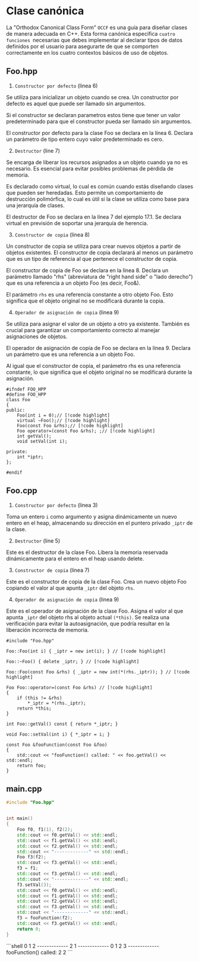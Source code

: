 # Clase canónica

La "Orthodox Canonical Class Form" `OCCF` es una guía para diseñar clases de manera adecuada en C++. Esta forma canónica especifica `cuatro funciones `necesarias que debes implementar al declarar tipos de datos definidos por el usuario para asegurarte de que se comporten correctamente en los cuatro contextos básicos de uso de objetos.

## Foo.hpp

1. `Constructor por defecto` (linea 6)

Se utiliza para inicializar un objeto cuando se crea. Un constructor por defecto es aquel que puede ser llamado sin argumentos.

Si el constructor se declaran parametros estos tiene que tener un valor predeterminado para que el constructor pueda ser llamado sin argumentos.

El constructor por defecto para la clase Foo se declara en la línea 6. Declara un parámetro de tipo entero cuyo valor predeterminado es cero.

2. `Destructor` (line 7)

Se encarga de liberar los recursos asignados a un objeto cuando ya no es necesario. Es esencial para evitar posibles problemas de pérdida de memoria.

Es declarado como virtual, lo cual es común cuando estás diseñando clases que pueden ser heredadas. Esto permite un comportamiento de destrucción polimórfica, lo cual es útil si la clase se utiliza como base para una jerarquía de clases.

El destructor de Foo se declara en la línea 7 del ejemplo 17.1. Se declara virtual en previsión de soportar una jerarquía de herencia.

3. `Constructor de copia` (linea 8)

Un constructor de copia se utiliza para crear nuevos objetos a partir de objetos existentes. El constructor de copia declarará al menos un parámetro que es un tipo de referencia al que pertenece el constructor de copia.

El constructor de copia de Foo se declara en la línea 8. Declara un parámetro llamado "rhs" (abreviatura de "right hand side" o "lado derecho") que es una referencia a un objeto Foo (es decir, Foo&).

El parámetro `rhs` es una referencia constante a otro objeto Foo. Esto significa que el objeto original no se modificará durante la copia.

4. `Operador de asignación de copia` (linea 9)

Se utiliza para asignar el valor de un objeto a otro ya existente. También es crucial para garantizar un comportamiento correcto al manejar asignaciones de objetos.

El operador de asignación de copia de Foo se declara en la línea 9. Declara un parámetro que es una referencia a un objeto Foo.

Al igual que el constructor de copia, el parámetro rhs es una referencia constante, lo que significa que el objeto original no se modificará durante la asignación. 

<Badge type="tip" text="Foo.hpp" />

```ts:line-numbers
#ifndef FOO_HPP
#define FOO_HPP
class Foo
{
public:
	Foo(int i = 0);// [!code highlight]
	virtual ~Foo();// [!code highlight]
	Foo(const Foo &rhs);// [!code highlight]
	Foo operator=(const Foo &rhs); ;// [!code highlight]
	int getVal();
	void setVal(int i);

private:
	int *iptr;
};

#endif
```
## Foo.cpp

1. `Constructor por defecto` (linea 3)

Toma un entero `i` como argumento y asigna dinámicamente un nuevo entero en el heap, almacenando su dirección en el puntero privado `_iptr` de la clase.

2. `Destructor` (line 5)

Este es el destructor de la clase Foo. Libera la memoria reservada dinámicamente para el entero en el heap usando delete.

3. `Constructor de copia` (linea 7)

Este es el constructor de copia de la clase Foo. Crea un nuevo objeto Foo copiando el valor al que apunta `_iptr` del objeto `rhs`.

4. `Operador de asignación de copia` (linea 9)

Este es el operador de asignación de la clase Foo. Asigna el valor al que apunta `_iptr` del objeto rhs al objeto actual `(*this)`. Se realiza una verificación para evitar la autoasignación, que podría resultar en la liberación incorrecta de memoria.


<Badge type="tip" text="Foo.cpp" />

```ts:line-numbers
#include "Foo.hpp"

Foo::Foo(int i) { _iptr = new int(i); } // [!code highlight]

Foo::~Foo() { delete _iptr; } // [!code highlight]

Foo::Foo(const Foo &rhs) { _iptr = new int(*(rhs._iptr)); } // [!code highlight]

Foo Foo::operator=(const Foo &rhs) // [!code highlight]
{
	if (this != &rhs)
		*_iptr = *(rhs._iptr);
	return *this;
}

int Foo::getVal() const { return *_iptr; } 

void Foo::setVal(int i) { *_iptr = i; }

const Foo &fooFunction(const Foo &foo)
{
	std::cout << "fooFunction() called: " << foo.getVal() << std::endl;
	return foo;
}
```

## main.cpp

<Badge type="tip" text="main.cpp" />

```cpp
#include "Foo.hpp"


int main()
{
	Foo f0, f1(1), f2(2);
	std::cout << f0.getVal() << std::endl;
	std::cout << f1.getVal() << std::endl;
	std::cout << f2.getVal() << std::endl;
	std::cout << "-------------" << std::endl;
	Foo f3(f2);
	std::cout << f3.getVal() << std::endl;
	f3 = f1;
	std::cout << f3.getVal() << std::endl;
	std::cout << "-------------" << std::endl;
	f3.setVal(3);
	std::cout << f0.getVal() << std::endl;
	std::cout << f1.getVal() << std::endl;
	std::cout << f2.getVal() << std::endl;
	std::cout << f3.getVal() << std::endl;
	std::cout << "-------------" << std::endl;
	f3 = fooFunction(f2);
	std::cout << f3.getVal() << std::endl;
	return 0;
}
```

<Badge type="info" text="output" />
```shell
0
1
2
-------------
2
1
-------------
0
1
2
3
-------------
fooFunction() called: 2
2
```
